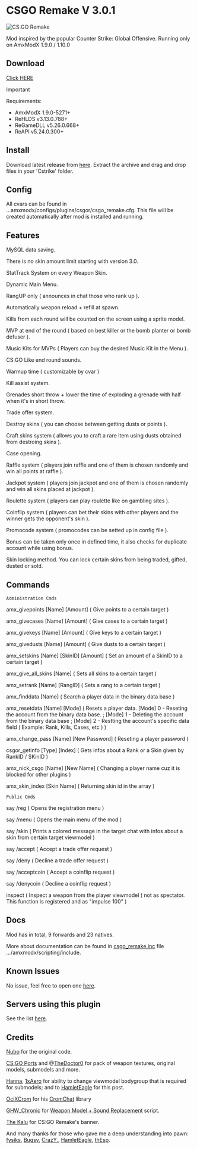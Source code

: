 # CSGO Remake V 3.0.1
<img align="center" src="https://i.imgur.com/ByWZCEh.jpg" alt="CS:GO Remake"/>

Mod inspired by the popular Counter Strike: Global Offensive.
Running only on AmxModX 1.9.0 / 1.10.0

## Download
[Click HERE](https://github.com/ShadowsAdi/CSGORemake/releases/latest)

> [!IMPORTANT]
> Requirements:
> - AmxModX 1.9.0-5271+
> - ReHLDS  v3.13.0.788+
> - ReGameDLL v5.26.0.668+
> - ReAPI v5.24.0.300+

## Install
Download latest release from [here](https://github.com/ShadowsAdi/CSGORemake/archive/master.zip).
Extract the archive and drag and drop files in your 'Cstrike' folder.

## Config
All cvars can be found in ...amxmodx/configs/plugins/csgor/csgo_remake.cfg. This file will be created automatically after mod is installed and running.

## Features
MySQL data saving.

There is no skin amount limit starting with version 3.0.

StatTrack System on every Weapon Skin.

Dynamic Main Menu.

RangUP only ( announces in chat those who rank up ).

Automatically weapon reload + refill at spawn.

Kills from each round will be counted on the screen using a sprite model.

MVP at end of the round ( based on best killer or the bomb planter or bomb defuser ).

Music Kits for MVPs ( Players can buy the desired Music Kit in the Menu ).

CS:GO Like end round sounds.

Warmup time ( customizable by cvar )

Kill assist system.

Grenades short throw + lower the time of exploding a grenade with half when it's in short throw.

Trade offer system.

Destroy skins ( you can choose between getting dusts or points ).

Craft skins system ( allows you to craft a rare item using dusts obtained from destroing skins ).

Case opening.

Raffle system ( players join raffle and one of them is chosen randomly and win all points at raffle ).

Jackpot system ( players join jackpot and one of them is chosen randomly and win all skins placed at jackpot ).

Roulette system ( players can play roulette like on gambling sites ).

Coinflip system ( players can bet their skins with other players and the winner gets the opponent's skin ).

Promocode system ( promocodes can be setted up in config file ).

Bonus can be taken only once in defined time, it also checks for duplicate account while using bonus.

Skin locking method. You can lock certain skins from being traded, gifted, dusted or sold.

## Commands

	Administration Cmds
	
amx_givepoints [Name] [Amount] ( Give points to a certain target )

amx_givecases [Name] [Amount] ( Give cases to a certain target )
	
amx_givekeys [Name] [Amount] ( Give keys to a certain target )
	
amx_givedusts [Name] [Amount] ( Give dusts to a certain target )
	
amx_setskins [Name] [SkinID] [Amount] ( Set an amount of a SkinID to a certain target )
	
amx_give_all_skins [Name] ( Sets all skins to a certain target )
	
amx_setrank [Name] [RangID] ( Sets a rang to a certain target )
	
amx_finddata [Name] ( Search a player data in the binary data base )
	
amx_resetdata [Name] [Mode] ( Resets a player data. [Mode] 0 - Reseting the account from the binary data base. ; [Mode] 1 - Deleting the account from the binary data base ; [Mode] 2 - Restting the account's specific data field ( Example: Rank, Kills, Cases, etc ) )
	
amx_change_pass [Name] [New Password] ( Reseting a player password )
	
csgor_getinfo [Type] [Index] ( Gets infos about a Rank or a Skin given by RankID / SKinID )
	
amx_nick_csgo [Name] [New Name] ( Changing a player name cuz it is blocked for other plugins )
	
amx_skin_index [Skin Name] ( Returning skin id in the array )
	
	Public Cmds
	
say /reg ( Opens the registration menu )

say /menu ( Opens the main menu of the mod )

say /skin ( Prints a colored message in the target chat with infos about a skin from certain target viewmodel )

say /accept ( Accept a trade offer request )

say /deny ( Decline a trade offer request )

say /acceptcoin ( Accept a coinflip request )

say /denycoin ( Decline a coinflip request )

inspect ( Inspect a weapon from the player viewmodel ( not as spectator. This function is registered and as "impulse 100" )
	
## Docs
Mod has in total, 9 forwards and 23 natives.

More about documentation can be found in [csgo_remake.inc](https://github.com/ShadowsAdi/csgoremake/blob/master/addons/amxmodx/scripting/include/csgo_remake.inc) file .../amxmodx/scripting/include.

## Known Issues
No issue, feel free to open one [here](https://github.com/ShadowsAdi/csgoremake/issues).

## Servers using this plugin
See the list [here](https://www.gametracker.com/search/?search_by=server_variable&search_by2=csgore_version&query=&loc=_all&sort=&order=).

## Credits
[Nubo](https://www.extreamcs.com/forum/nubo-u37689.html) for the original code.

[CS:GO Ports](https://gamebanana.com/studios/34724) and @[TheDoctor0](https://github.com/TheDoctor0/) for pack of weapon textures, original models, submodels and more.

[Hanna](https://forums.alliedmods.net/member.php?u=273346), [1xAero](https://forums.alliedmods.net/member.php?u=284061) for ability to change viewmodel bodygroup that is required for submodels; and to [HamletEagle](https://forums.alliedmods.net/showpost.php?p=2709653&postcount=2) for this post.

[OciXCrom](https://forums.alliedmods.net/member.php?u=239716) for his [CromChat](https://forums.alliedmods.net/showthread.php?p=2503655) library

[GHW_Chronic](https://forums.alliedmods.net/member.php?u=2314) for [Weapon Model + Sound Replacement](https://forums.alliedmods.net/showthread.php?t=43979) script.

[The Kalu](https://www.extreamcs.com/forum/the-kalu-u23351.html) for CS:GO Remake's banner.

And many thanks for those who gave me a deep understanding into pawn: [fysiks](https://forums.alliedmods.net/member.php?u=30719), [Bugsy](https://forums.alliedmods.net/member.php?u=4234), [CrazY.](https://forums.alliedmods.net/member.php?u=260442), [HamletEagle](https://forums.alliedmods.net/member.php?u=237107), [thEsp](https://forums.alliedmods.net/member.php?u=281156).
